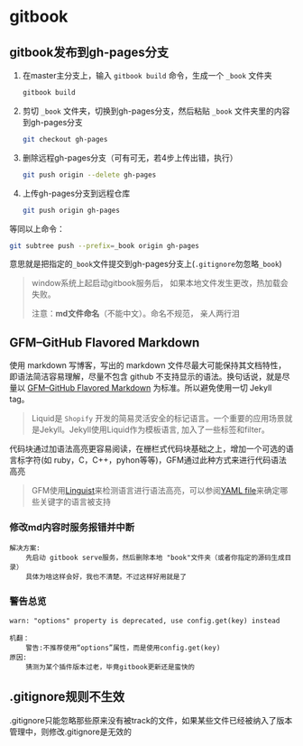 # gitbook

## gitbook发布到gh-pages分支

1. 在master主分支上，输入 `gitbook build` 命令，生成一个 `_book` 文件夹

   ```bash
   gitbook build
   ```

2. 剪切 `_book` 文件夹，切换到gh-pages分支，然后粘贴 `_book` 文件夹里的内容到gh-pages分支

   ```bash
   git checkout gh-pages
   ```

3. 删除远程gh-pages分支（可有可无，若4步上传出错，执行）

   ```bash
   git push origin --delete gh-pages
   ```

4. 上传gh-pages分支到远程仓库

   ```bash
   git push origin gh-pages
   ```

等同以上命令：

```bash
git subtree push --prefix=_book origin gh-pages
```

意思就是把指定的`_book`文件提交到gh-pages分支上(`.gitignore`勿忽略`_book`)

> window系统上起启动gitbook服务后， 如果本地文件发生更改，热加载会失败。
>
> 注意：**md文件命名**（不能中文）。命名不规范， 亲人两行泪

## GFM–GitHub Flavored Markdown

使用 markdown 写博客，写出的 markdown 文件尽最大可能保持其文档特性，即语法简洁容易理解，尽量不包含 github 不支持显示的语法。换句话说，就是尽量以 [GFM–GitHub Flavored Markdown](https://help.github.com/articles/github-flavored-markdown) 为标准。所以避免使用一切 Jekyll tag。

> Liquid是 `Shopify` 开发的简易灵活安全的标记语言。一个重要的应用场景就是Jekyll。Jekyll使用Liquid作为模板语言, 加入了一些标签和filter。

代码块通过加语法高亮更容易阅读，在栅栏式代码块基础之上，增加一个可选的语言标字符(如 ruby，C，C++，pyhon等等)，GFM通过此种方式来进行代码语法高亮

> GFM使用[Linguist](https://github.com/github/linguist)来检测语言进行语法高亮，可以参阅[YAML file](https://github.com/github/linguist/blob/master/lib/linguist/languages.yml)来确定哪些关键字的语言被支持

### 修改md内容时服务报错并中断

```
解决方案:  
    先启动 gitbook serve服务，然后删除本地 "book"文件夹（或者你指定的源码生成目录）
    具体为啥这样会好，我也不清楚。不过这样好用就是了
```

### 警告总览

```
warn: "options" property is deprecated, use config.get(key) instead

机翻：
	警告:不推荐使用“options”属性，而是使用config.get(key)
原因:
	猜测为某个插件版本过老，毕竟gitbook更新还是蛮快的
```

## .gitignore规则不生效

.gitignore只能忽略那些原来没有被track的文件，如果某些文件已经被纳入了版本管理中，则修改.gitignore是无效的